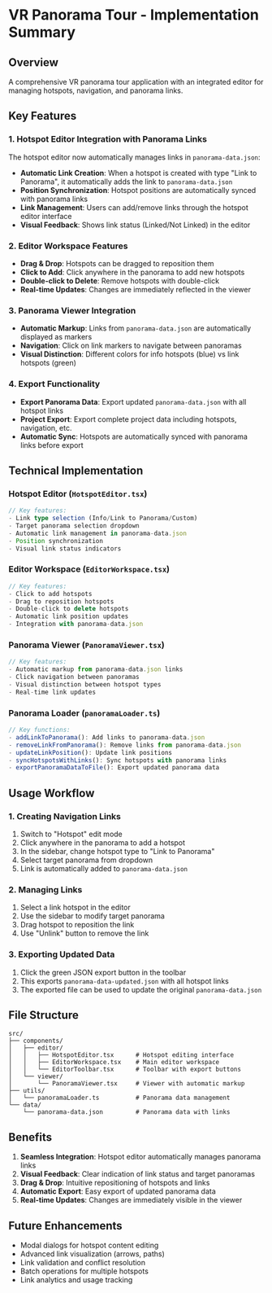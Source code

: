 # VR Panorama Tour - Implementation Summary

## Overview

A comprehensive VR panorama tour application with an integrated editor for managing hotspots, navigation, and panorama links.

## Key Features

### 1. Hotspot Editor Integration with Panorama Links

The hotspot editor now automatically manages links in `panorama-data.json`:

- **Automatic Link Creation**: When a hotspot is created with type "Link to Panorama", it automatically adds the link to `panorama-data.json`
- **Position Synchronization**: Hotspot positions are automatically synced with panorama links
- **Link Management**: Users can add/remove links through the hotspot editor interface
- **Visual Feedback**: Shows link status (Linked/Not Linked) in the editor

### 2. Editor Workspace Features

- **Drag & Drop**: Hotspots can be dragged to reposition them
- **Click to Add**: Click anywhere in the panorama to add new hotspots
- **Double-click to Delete**: Remove hotspots with double-click
- **Real-time Updates**: Changes are immediately reflected in the viewer

### 3. Panorama Viewer Integration

- **Automatic Markup**: Links from `panorama-data.json` are automatically displayed as markers
- **Navigation**: Click on link markers to navigate between panoramas
- **Visual Distinction**: Different colors for info hotspots (blue) vs link hotspots (green)

### 4. Export Functionality

- **Export Panorama Data**: Export updated `panorama-data.json` with all hotspot links
- **Project Export**: Export complete project data including hotspots, navigation, etc.
- **Automatic Sync**: Hotspots are automatically synced with panorama links before export

## Technical Implementation

### Hotspot Editor (`HotspotEditor.tsx`)

```typescript
// Key features:
- Link type selection (Info/Link to Panorama/Custom)
- Target panorama selection dropdown
- Automatic link management in panorama-data.json
- Position synchronization
- Visual link status indicators
```

### Editor Workspace (`EditorWorkspace.tsx`)

```typescript
// Key features:
- Click to add hotspots
- Drag to reposition hotspots
- Double-click to delete hotspots
- Automatic link position updates
- Integration with panorama-data.json
```

### Panorama Viewer (`PanoramaViewer.tsx`)

```typescript
// Key features:
- Automatic markup from panorama-data.json links
- Click navigation between panoramas
- Visual distinction between hotspot types
- Real-time link updates
```

### Panorama Loader (`panoramaLoader.ts`)

```typescript
// Key functions:
- addLinkToPanorama(): Add links to panorama-data.json
- removeLinkFromPanorama(): Remove links from panorama-data.json
- updateLinkPosition(): Update link positions
- syncHotspotsWithLinks(): Sync hotspots with panorama links
- exportPanoramaDataToFile(): Export updated panorama data
```

## Usage Workflow

### 1. Creating Navigation Links

1. Switch to "Hotspot" edit mode
2. Click anywhere in the panorama to add a hotspot
3. In the sidebar, change hotspot type to "Link to Panorama"
4. Select target panorama from dropdown
5. Link is automatically added to `panorama-data.json`

### 2. Managing Links

1. Select a link hotspot in the editor
2. Use the sidebar to modify target panorama
3. Drag hotspot to reposition the link
4. Use "Unlink" button to remove the link

### 3. Exporting Updated Data

1. Click the green JSON export button in the toolbar
2. This exports `panorama-data-updated.json` with all hotspot links
3. The exported file can be used to update the original `panorama-data.json`

## File Structure

```
src/
├── components/
│   ├── editor/
│   │   ├── HotspotEditor.tsx      # Hotspot editing interface
│   │   ├── EditorWorkspace.tsx    # Main editor workspace
│   │   └── EditorToolbar.tsx      # Toolbar with export buttons
│   └── viewer/
│       └── PanoramaViewer.tsx     # Viewer with automatic markup
├── utils/
│   └── panoramaLoader.ts          # Panorama data management
└── data/
    └── panorama-data.json         # Panorama data with links
```

## Benefits

1. **Seamless Integration**: Hotspot editor automatically manages panorama links
2. **Visual Feedback**: Clear indication of link status and target panoramas
3. **Drag & Drop**: Intuitive repositioning of hotspots and links
4. **Automatic Export**: Easy export of updated panorama data
5. **Real-time Updates**: Changes are immediately visible in the viewer

## Future Enhancements

- Modal dialogs for hotspot content editing
- Advanced link visualization (arrows, paths)
- Link validation and conflict resolution
- Batch operations for multiple hotspots
- Link analytics and usage tracking

